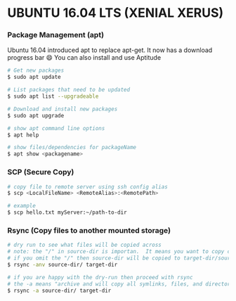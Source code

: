 # UBUNTU 16.04 LTS (XENIAL XERUS)

### Package Management (apt)
Ubuntu 16.04 introduced apt to replace apt-get.  It now has a download progress bar :smile:
You can also install and use Aptitude

```sh
# Get new packages
$ sudo apt update

# List packages that need to be updated
$ sudo apt list --upgradeable

# Download and install new packages
$ sudo apt upgrade

# show apt command line options
$ apt help

# show files/dependencies for packageName
$ apt show <packagename>
```

### SCP (Secure Copy)
```sh
# copy file to remote server using ssh config alias
$ scp <LocalFileName> <RemoteAlias>:<RemotePath>

# example
$ scp hello.txt myServer:~/path-to-dir
```

### Rsync (Copy files to another mounted storage)
``` sh
# dry run to see what files will be copied across
# note: the "/" in source-dir is importan.  It means you want to copy contents in source-dir to target-dir
# if you omit the "/" then source-dir will be copied to target-dir/source-dir/
$ rsync -anv source-dir/ target-dir

# if you are happy with the dry-run then proceed with rsync
# the -a means "archive and will copy all symlinks, files, and directories
$ rsync -a source-dir/ target-dir

```
